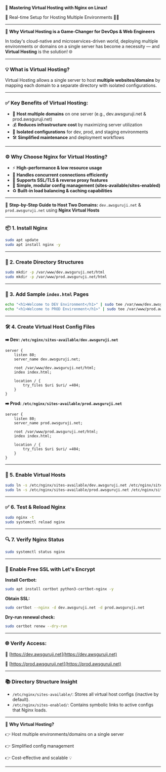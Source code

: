 🚀 **Mastering Virtual Hosting with Nginx on Linux!**

🔧 Real-time Setup for Hosting Multiple Environments 🧑‍💻

---

🚀 **Why Virtual Hosting is a Game-Changer for DevOps & Web Engineers**

In today's cloud-native and microservices-driven world, deploying multiple environments or domains on a single server has become a necessity — and **Virtual Hosting** is the solution! 🌐

---

### 💡 **What is Virtual Hosting?**

Virtual Hosting allows a single server to host **multiple websites/domains** by mapping each domain to a separate directory with isolated configurations.

---

### ✅ **Key Benefits of Virtual Hosting:**

* 🧩 **Host multiple domains** on one server (e.g., dev.awsguruji.net & prod.awsguruji.net)
* 💰 **Reduces infrastructure cost** by maximizing server utilization
* 🔐 **Isolated configurations** for dev, prod, and staging environments
* 🛠️ **Simplified maintenance** and deployment workflows

---

### ⚙️ **Why Choose Nginx for Virtual Hosting?**

* ⚡ **High-performance & low resource usage**
* 🔄 **Handles concurrent connections efficiently**
* 🔐 **Supports SSL/TLS & reverse proxy features**
* 📁 **Simple, modular config management (sites-available/sites-enabled)**
* ♻️ **Built-in load balancing & caching capabilities**

---

🔹 **Step-by-Step Guide to Host Two Domains:**
`dev.awsguruji.net` & `prod.awsguruji.net` using **Nginx Virtual Hosts**

---

### 📦 1. Install Nginx

```bash
sudo apt update
sudo apt install nginx -y
```

---

### 📁 2. Create Directory Structures

```bash
sudo mkdir -p /var/www/dev.awsguruji.net/html
sudo mkdir -p /var/www/prod.awsguruji.net/html
```

---

### 📝 3. Add Sample `index.html` Pages

```bash
echo "<h1>Welcome to DEV Environment</h1>" | sudo tee /var/www/dev.awsguruji.net/html/index.html
echo "<h1>Welcome to PROD Environment</h1>" | sudo tee /var/www/prod.awsguruji.net/html/index.html
```

---

### 🛠️ 4. Create Virtual Host Config Files

**➡️ Dev: `/etc/nginx/sites-available/dev.awsguruji.net`**

```nginx
server {
    listen 80;
    server_name dev.awsguruji.net;

    root /var/www/dev.awsguruji.net/html;
    index index.html;

    location / {
        try_files $uri $uri/ =404;
    }
}
```

**➡️ Prod: `/etc/nginx/sites-available/prod.awsguruji.net`**

```nginx
server {
    listen 80;
    server_name prod.awsguruji.net;

    root /var/www/prod.awsguruji.net/html;
    index index.html;

    location / {
        try_files $uri $uri/ =404;
    }
}
```

---

### 🔗 5. Enable Virtual Hosts

```bash
sudo ln -s /etc/nginx/sites-available/dev.awsguruji.net /etc/nginx/sites-enabled/
sudo ln -s /etc/nginx/sites-available/prod.awsguruji.net /etc/nginx/sites-enabled/
```

---

### ✅ 6. Test & Reload Nginx

```bash
sudo nginx -t
sudo systemctl reload nginx
```

---

### 🔍 7. Verify Nginx Status

```bash
sudo systemctl status nginx
```

---

### 🔐 **Enable Free SSL with Let's Encrypt**

**Install Certbot:**

```bash
sudo apt install certbot python3-certbot-nginx -y
```

**Obtain SSL:**

```bash
sudo certbot --nginx -d dev.awsguruji.net -d prod.awsguruji.net
```

**Dry-run renewal check:**

```bash
sudo certbot renew --dry-run
```

---

### 🌐 **Verify Access:**

🔗 [https://dev.awsguruji.net](https://dev.awsguruji.net)

🔗 [https://prod.awsguruji.net](https://prod.awsguruji.net)

---

### 📚 **Directory Structure Insight**

* `/etc/nginx/sites-available/`: Stores all virtual host configs (inactive by default).
* `/etc/nginx/sites-enabled/`: Contains symbolic links to active configs that Nginx loads.

---

💬 **Why Virtual Hosting?**

👉 Host multiple environments/domains on a single server

👉 Simplified config management

👉 Cost-effective and scalable 💡


---

